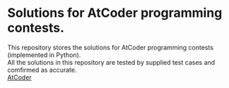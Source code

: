 # Solutions for AtCoder programming contests.
This repository stores the solutions for AtCoder programming contests (implemented in Python).  
All the solutions in this repository are tested by supplied test cases and comfirmed as accurate.  
[AtCoder](https://atcoder.jp/home)
